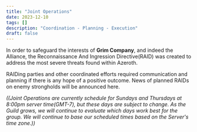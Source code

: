```yaml
---
title: "Joint Operations"
date: 2023-12-10
tags: []
description: "Coordination - Planning - Execution"
draft: false
---
```

In order to safeguard the interests of __Grim Company__, and indeed the Alliance, the Reconnaissance And Ingression Directive(RAID) was created to address the most severe threats found within Azeroth. 

RAIDing parties and other coordinated efforts required communication and planning if there is any hope of a positive outcome. News of planned RAIDs on enemy strongholds will be announced here. 

_((Joint Operations are currently schedule for Sundays and Thursdays at 8:00pm server time(GMT-7), but these days are subject to change. As the Guild grows, we will continue to evaluate which days work best for the group. We will continue to base our scheduled times based on the Server's time zone.))_

<!-- ## RAID Roster ##  
  
| Name               | Role      | Class   |
|:------------------ |:--------- |:------- |
| Thylas Steelshourd | Tank      | Paladin |
| Icirus Stonebeard  | Melee DPS | Paladin | -->
